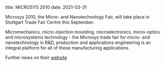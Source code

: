 title: MICROSYS 2010
date: 2021-03-31

Microsys 2010, the Micro- and Nanotechnology Fair, will take place in Stuttgart Trade Fair Centre this September.
<!--break-->
Micromechanics, micro-injection moulding, microelectronics, micro-optics and microsystems technology - the Microsys trade fair for micro- and nanotechnology in R&D, production and applications engineering is an integral platform for all of these manufacturing applications.

Further news on their [website](http://www.microsys-messe.com)